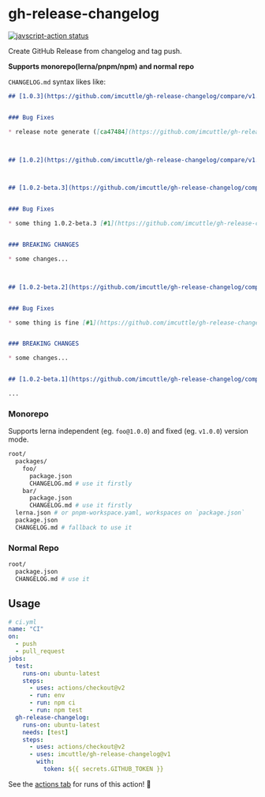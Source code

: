 # gh-release-changelog

<a href="https://github.com/imcuttle/gh-release-changelog/actions"><img alt="javscript-action status" src="https://github.com/imcuttle/gh-release-changelog/workflows/ci/badge.svg"></a>

Create GitHub Release from changelog and tag push.

**Supports monorepo(lerna/pnpm/npm) and normal repo**

`CHANGELOG.md` syntax likes like:
```md
## [1.0.3](https://github.com/imcuttle/gh-release-changelog/compare/v1.0.2...v1.0.3) (2022-01-15)


### Bug Fixes

* release note generate ([ca47484](https://github.com/imcuttle/gh-release-changelog/commit/ca474849b15a56e74af9165cc193cb1c960f93a6))



## [1.0.2](https://github.com/imcuttle/gh-release-changelog/compare/v1.0.2-beta.3...v1.0.2) (2022-01-15)



## [1.0.2-beta.3](https://github.com/imcuttle/gh-release-changelog/compare/v1.0.2-beta.2...v1.0.2-beta.3) (2022-01-15)


### Bug Fixes

* some thing 1.0.2-beta.3 [#1](https://github.com/imcuttle/gh-release-changelog/issues/1) [@imcuttle](https://github.com/imcuttle) ([a8bc65c](https://github.com/imcuttle/gh-release-changelog/commit/a8bc65c21d65e0b6a6c3f90bced3647363650112))


### BREAKING CHANGES

* some changes...



## [1.0.2-beta.2](https://github.com/imcuttle/gh-release-changelog/compare/v1.0.2-beta.1...v1.0.2-beta.2) (2022-01-15)


### Bug Fixes

* some thing is fine [#1](https://github.com/imcuttle/gh-release-changelog/issues/1) [@imcuttle](https://github.com/imcuttle) ([02b7bcf](https://github.com/imcuttle/gh-release-changelog/commit/02b7bcf8d55fbdab0055de38f65fea69319be2d4))


### BREAKING CHANGES

* some changes...


## [1.0.2-beta.1](https://github.com/imcuttle/gh-release-changelog/compare/v1.0.2-beta.0...v1.0.2-beta.1) (2022-01-15)

...
```

### Monorepo

Supports lerna independent (eg. `foo@1.0.0`) and fixed (eg. `v1.0.0`) version mode.

```bash
root/
  packages/
    foo/
      package.json
      CHANGELOG.md # use it firstly
    bar/
      package.json
      CHANGELOG.md # use it firstly
  lerna.json # or pnpm-workspace.yaml, workspaces on `package.json`
  package.json
  CHANGELOG.md # fallback to use it
```

### Normal Repo

```bash
root/
  package.json
  CHANGELOG.md # use it
```

## Usage

```yaml
# ci.yml
name: "CI"
on:
  - push
  - pull_request
jobs:
  test:
    runs-on: ubuntu-latest
    steps:
      - uses: actions/checkout@v2
      - run: env
      - run: npm ci
      - run: npm test
  gh-release-changelog:
    runs-on: ubuntu-latest
    needs: [test]
    steps:
      - uses: actions/checkout@v2
      - uses: imcuttle/gh-release-changelog@v1
        with:
          token: ${{ secrets.GITHUB_TOKEN }}
```

See the [actions tab](https://github.com/imcuttle/gh-release-changelog) for runs of this action! :rocket:
